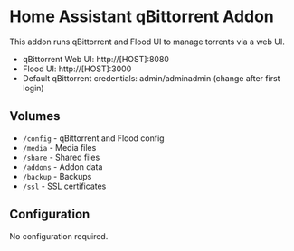 # Home Assistant qBittorrent Addon

This addon runs qBittorrent and Flood UI to manage torrents via a web UI.

- qBittorrent Web UI: http://[HOST]:8080
- Flood UI: http://[HOST]:3000
- Default qBittorrent credentials: admin/adminadmin (change after first login)

## Volumes

- `/config` - qBittorrent and Flood config
- `/media` - Media files
- `/share` - Shared files
- `/addons` - Addon data
- `/backup` - Backups
- `/ssl` - SSL certificates

## Configuration

No configuration required.
